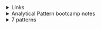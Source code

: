 <details>
<summary> Links </summary>

1. [Medium Article](https://medium.com/@karkisatkarhere/from-patterns-to-practice-50978850fa5f)
2. [Jade Codes](https://www.youtube.com/watch?v=biaaA9GfNPw)

    
</details>


<details>
<summary> Analytical Pattern bootcamp notes</summary>


1. Growth Accounting
    - How FB tracks inflow and outflow of active and inactive users (any state change tracking) 
2. Survival Analysis 
    - Of all users that signed up today, what % are still active in 30 days, 60 days, 90 days (Retention Number)

--- move to leadership ----
- Think of High level abstract layer - SQL will write itself - beyond the language it is written in - Repeatable analyses is your best friend

- mckinsey refit framework 
- dashboard for DBT at zoom - think about the abstraction 
- SQL might be different in future 
- Streamline your impact - cake making takes time  - you do everything from scratch or you buy some pre-made things and assemble it 
- allow you to play with bigger legos - not have to play with two blocks 
--------------------------



<details>
<summary> Aggregation-based patterns  </summary>

- The most common type of analysis
- You will mostly use `group by` with `Sum, avg, percentile, count, may be array_agg` 
- bring in different dimensions like gender 
1.  Trend Analysis 
    - wow(week on week) change of dimension is a + 1million but it should give you that +1.5mil in US but -0.5 mil in India, can be different overall
2. Root Cause Analysis (WHY)
    - line chart we have a dip and the reason for the dip is e.g. of spike during chinese new year for the airline 
3. Composition
    - to know we have this many users in US, China
4. Always have upstream data aggregated at daily level, that is aggregated along user_id 
    - Good for experimentation - group users and then easily add dimension to the metrics
5. IMP - when doing agg, you shouldn't be going back to fact data because fact data should be aggregated along the dimension like user_id, device_id. Dimensions will not be 1:1 
6. If you join fact data with all the dimensions then do aggregate it will gnarly 

#### Gotchas 
1. Careful about what all dimensions you bring in aggregation - will get you back to daily data 
2. Grain you are working with, gender is cool only two -three, country only one person follows me if he leaves 100% drop so lookout at numbers as well when dealing with %
3. Long time frame analysis (>90 days) lower the cardinality, look at per week or year may be not per day, to avoid lot of rows. 90 days - countries 200 = 1800 rows if you have any high cardinality dimension then it will increase.
</details>

<details>
<summary> Cumulation based patterns </summary>
    
- based on cumultaive table design
- care a lot about shift of state between today and yesterday 
- FUll outer join (you need to keep track when there is no data) here no data is data, we want to keep track of it. In aggregation we don't care about no data

1. State Change Tracking
- opposite of SCD 
- instead of keeping all values of a dimension, it just keep the changed value, like a change log 

    - Growth Accounting 
        - New (didn't exist yest, active today)
        - Retained (active yest, active today)
        - Churned (active yest, inactive today)
        - Resurrected (active today, inactive yest)
        - Stale (inactive yes, inactive today)
        - deleted (don't exist today but were active/inactive yest) 
    
    - Growth rate = (new +resurr) - churned
    - used for how users are interacting with notifications. Also used for tracking fake accounts, new fake account, reclassified as fake account, declassified
    - ML model at Netflix was labelling applications as risky and not risky, then monitored the flow 
    - At Airbnb, model for hosts classification - host cancels on you. labelling hosts as risky not risky, track the effectiveness of training hosts.
    - So, this pattern is not limited to growth 

2. Retention(J curves)

</details>

<details>
<summary> Window Based patterns </summary>


</details>

<details>
<summary> Enrichment Based patterns </summary>
We are already have all the columns we need to we will skip this one, we are assuming to be in the master layer.

</details>
</details>



<details>
<summary> 7 patterns </summary>

1. Aggregation 
2. Experimentation
3. Prediction
4. Clustering
5. Decision Tree
6. Accumulation Derivative 
7. Funnel analysis 
</details>